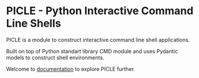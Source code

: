 # PICLE - Python Interactive Command Line Shells

PICLE is a module to construct interactive command line shell
applications.

Built on top of Python standart library CMD module and 
uses Pydantic models to construct shell environments.

Welcome to [documentation](https://dmulyalin.github.io/picle/) to
explore PICLE further.